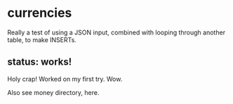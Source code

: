 # currencies

Really a test of using a JSON input, combined with looping through another table, to make INSERTs.

## status:  works!

Holy crap!  Worked on my first try.  Wow.

Also see money directory, here.
